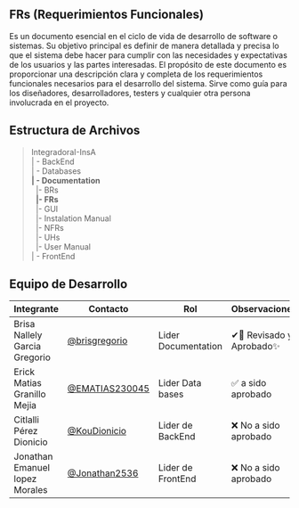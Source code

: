 ## **FRs (Requerimientos Funcionales)** 


Es un documento esencial en el ciclo de vida de desarrollo de software o sistemas. Su objetivo principal es definir de manera detallada y precisa lo que el sistema debe hacer para cumplir con las necesidades y expectativas de los usuarios y las partes interesadas.
El propósito de este documento es proporcionar una descripción clara y completa de los requerimientos funcionales necesarios para el desarrollo del sistema. Sirve como guía para los diseñadores, desarrolladores, testers y cualquier otra persona involucrada en el proyecto.


## Estructura de Archivos

>IntegradoraI-InsA<br>
>| - BackEnd <br>
>| - Databases<br>
>**| - Documentation**<br>
>&nbsp;&nbsp;|- BRs<br>
>&nbsp;&nbsp;**|- FRs**<br>
>&nbsp;&nbsp;|- GUI<br>
>&nbsp;&nbsp;|- Instalation Manual<br>
>&nbsp;&nbsp;|- NFRs<br>
>&nbsp;&nbsp;|- UHs<br>
>&nbsp;&nbsp;|- User Manual<br>
>| - FrontEnd

## Equipo de Desarrollo
|Integrante|Contacto|Rol|Observaciones|
|----------|-------|---|-------------|
| Brisa Nallely Garcia Gregorio|[@brisgregorio](https://github.com/Brisgregorio)|Lider Documentation|✔👀 Revisado y Aprobado✨
| Erick Matias Granillo Mejia|[@EMATIAS230045](https://github.com/EMATIAS230045)|Lider Data bases|✅ a sido aprobado
| Citlalli Pérez Dionicio|[@KouDionicio ](https://github.com/KouDionicio)|Lider de BackEnd|❌ No a sido aprobado
| Jonathan Emanuel lopez Morales|[@Jonathan2536](https://github.com/Jonathan2536)|Lider de FrontEnd|❌ No a sido aprobado
